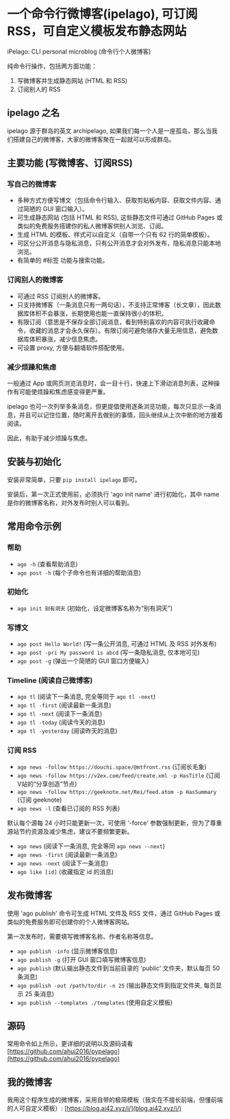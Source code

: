 # 一个命令行微博客(ipelago), 可订阅RSS，可自定义模板发布静态网站

iPelago: CLI personal microblog (命令行个人微博客)

纯命令行操作，包括两方面功能：

1. 写微博客并生成静态网站 (HTML 和 RSS)
2. 订阅别人的 RSS


## ipelago 之名

ipelago 源于群岛的英文 archipelago, 如果我们每一个人是一座孤岛，那么当我们搭建自己的微博客，大家的微博客聚在一起就可以形成群岛。


## 主要功能 (写微博客、订阅RSS)

### 写自己的微博客

- 多种方式方便写博文（包括命令行输入、获取剪贴板内容、获取文件内容、通过简陋的 GUI 窗口输入）。
- 可生成静态网站 (包括 HTML 和 RSS), 这些静态文件可通过 GitHub Pages 或类似的免费服务搭建你的私人微博客供别人浏览、订阅。
- 生成 HTML 的模板、样式可以自定义（自带一个只有 62 行的简单模板）。
- 可区分公开消息与隐私消息，只有公开消息才会对外发布，隐私消息只能本地浏览。
- 有简单的 #标签 功能与搜索功能。

### 订阅别人的微博客

- 可通过 RSS 订阅别人的微博客。
- 只支持微博客（一条消息只有一两句话），不支持正常博客（长文章），因此数据库体积不会暴涨，长期使用也能一直保持很小的体积。
- 有限订阅（意思是不保存全部订阅消息，看到特别喜欢的内容可执行收藏命令，收藏的消息才会永久保存）。有限订阅可避免储存大量无用信息，避免数据库体积暴涨，减少信息焦虑。
- 可设置 proxy, 方便与翻墙软件搭配使用。

### 减少烦躁和焦虑

一般通过 App 或网页浏览消息时，会一目十行，快速上下滑动消息列表，这种操作有可能使烦躁和焦虑感变得更严重。

ipelago 也可一次列举多条消息，但更提倡使用逐条浏览功能，每次只显示一条消息，并且可以记住位置，随时离开去做别的事情，回头继续从上次中断的地方接着阅读。

因此，有助于减少烦躁与焦虑。


## 安装与初始化

安装非常简单，只要 `pip install ipelago` 即可。

安装后，第一次正式使用前，必须执行 'ago init name' 进行初始化，其中 name 是你的微博客名称，对外发布时别人可以看到。


## 常用命令示例

### 帮助

- `ago -h` (查看帮助消息)
- `ago post -h` (每个子命令也有详细的帮助消息)

### 初始化

- `ago init 别有洞天` (初始化，设定微博客名称为“别有洞天”)

### 写博文

- `ago post Hello World!` (写一条公开消息, 可通过 HTML 及 RSS 对外发布)
- `ago post -pri My password is abcd` (写一条隐私消息, 仅本地可见)
- `ago post -g` (弹出一个简陋的 GUI 窗口方便输入)

### Timeline (阅读自己微博客)

- `ago tl` (阅读下一条消息, 完全等同于 `ago tl -next`)
- `ago tl -first` (阅读最新一条消息)
- `ago tl -next` (阅读下一条消息)
- `ago tl -today` (阅读今天的消息)
- `ago tl -yesterday` (阅读昨天的消息)

### 订阅 RSS

- `ago news -follow https://douchi.space/@mtfront.rss` (订阅长毛象)
- `ago news -follow https://v2ex.com/feed/create.xml -p HasTitle` (订阅V站的“分享创造”节点)
- `ago news -follow https://geeknote.net/Rei/feed.atom -p HasSummary` (订阅 geeknote)
- `ago news -l` (查看已订阅的 RSS 列表)

默认每个源每 24 小时只能更新一次，可使用 '-force' 参数强制更新，但为了尊重源站节约资源及减少焦虑，建议不要频繁更新。

- `ago news` (阅读下一条消息, 完全等同 `ago news --next`)
- `ago news -first` (阅读最新一条消息)
- `ago news -next` (阅读下一条消息)
- `ago like [id]` (收藏指定 id 的消息)


## 发布微博客

使用 'ago publish' 命令可生成 HTML 文件及 RSS 文件，通过 GitHub Pages 或类似的免费服务即可创建你的个人微博客网站。

第一次发布时，需要填写微博客名称、作者名称等信息。

- `ago publish -info` (显示微博客信息)
- `ago publish -g` (打开 GUI 窗口填写微博客信息)
- `ago publish` (默认输出静态文件到当前目录的 'public' 文件夹，默认每页 50 条消息)
- `ago publish -out /path/to/dir -n 25` (输出静态文件到指定文件夹, 每页显示 25 条消息)
- `ago publish --templates ./templates` (使用自定义模板)


## 源码

常用命令如上所示，更详细的说明以及源码请看 [https://github.com/ahui2016/pypelago](https://github.com/ahui2016/pypelago)


## 我的微博客

我用这个程序生成的微博客，采用自带的极简模板（我实在不擅长前端，但懂前端的人可自定义模板）: [https://blog.ai42.xyz/i/](blog.ai42.xyz/i/)
